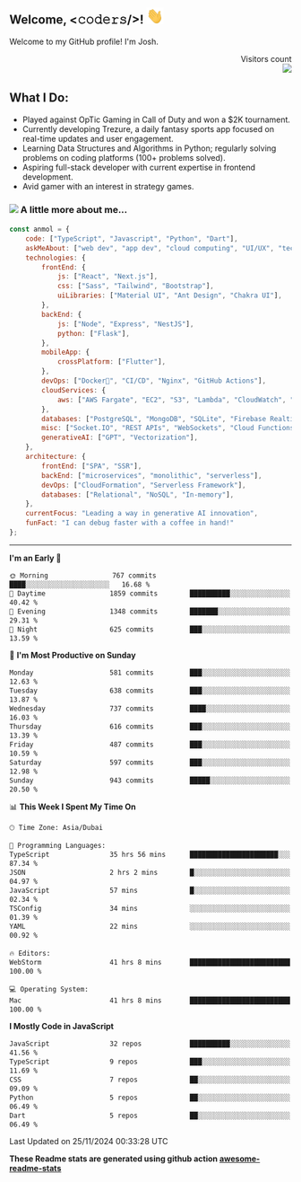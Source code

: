## Welcome, <𝚌𝚘𝚍𝚎𝚛𝚜/>! <img src="https://raw.githubusercontent.com/ABSphreak/ABSphreak/master/gifs/Hi.gif" width="30px"></h2>


Welcome to my GitHub profile! I'm Josh.



<p align="right"> 
  Visitors count<br>
  <img src="https://profile-counter.glitch.me/josh2c/count.svg" />
</p>

## What I Do:


- Played against OpTic Gaming in Call of Duty and won a $2K tournament.
- Currently developing Trezure, a daily fantasy sports app focused on real-time updates and user engagement.
- Learning Data Structures and Algorithms in Python; regularly solving problems on coding platforms (100+ problems solved).
- Aspiring full-stack developer with current expertise in frontend development.
- Avid gamer with an interest in strategy games.



</td><td valign="top" width="25%">
  



### <img src="https://media.giphy.com/media/VgCDAzcKvsR6OM0uWg/giphy.gif" width="50"> A little more about me...  

```javascript
const anmol = {
    code: ["TypeScript", "Javascript", "Python", "Dart"],
    askMeAbout: ["web dev", "app dev", "cloud computing", "UI/UX", "tech trends"],
    technologies: {
        frontEnd: {
            js: ["React", "Next.js"],
            css: ["Sass", "Tailwind", "Bootstrap"],
            uiLibraries: ["Material UI", "Ant Design", "Chakra UI"],
        },
        backEnd: {
            js: ["Node", "Express", "NestJS"],
            python: ["Flask"],
        },
        mobileApp: {
            crossPlatform: ["Flutter"],
        },
        devOps: ["Docker🐳", "CI/CD", "Nginx", "GitHub Actions"],
        cloudServices: {
            aws: ["AWS Fargate", "EC2", "S3", "Lambda", "CloudWatch", "RDS"],
        },
        databases: ["PostgreSQL", "MongoDB", "SQLite", "Firebase Realtime DB", "redis"],
        misc: ["Socket.IO", "REST APIs", "WebSockets", "Cloud Functions"],
        generativeAI: ["GPT", "Vectorization"],
    },
    architecture: {
        frontEnd: ["SPA", "SSR"],
        backEnd: ["microservices", "monolithic", "serverless"],
        devOps: ["CloudFormation", "Serverless Framework"],
        databases: ["Relational", "NoSQL", "In-memory"],
    },
    currentFocus: "Leading a way in generative AI innovation",
    funFact: "I can debug faster with a coffee in hand!"
};
```

---

**I'm an Early 🐤** 

```text
🌞 Morning                767 commits         ████░░░░░░░░░░░░░░░░░░░░░   16.68 % 
🌆 Daytime                1859 commits        ██████████░░░░░░░░░░░░░░░   40.42 % 
🌃 Evening                1348 commits        ███████░░░░░░░░░░░░░░░░░░   29.31 % 
🌙 Night                  625 commits         ███░░░░░░░░░░░░░░░░░░░░░░   13.59 % 
```
📅 **I'm Most Productive on Sunday** 

```text
Monday                   581 commits         ███░░░░░░░░░░░░░░░░░░░░░░   12.63 % 
Tuesday                  638 commits         ███░░░░░░░░░░░░░░░░░░░░░░   13.87 % 
Wednesday                737 commits         ████░░░░░░░░░░░░░░░░░░░░░   16.03 % 
Thursday                 616 commits         ███░░░░░░░░░░░░░░░░░░░░░░   13.39 % 
Friday                   487 commits         ███░░░░░░░░░░░░░░░░░░░░░░   10.59 % 
Saturday                 597 commits         ███░░░░░░░░░░░░░░░░░░░░░░   12.98 % 
Sunday                   943 commits         █████░░░░░░░░░░░░░░░░░░░░   20.50 % 
```


📊 **This Week I Spent My Time On** 

```text
🕑︎ Time Zone: Asia/Dubai

💬 Programming Languages: 
TypeScript               35 hrs 56 mins      ██████████████████████░░░   87.34 % 
JSON                     2 hrs 2 mins        █░░░░░░░░░░░░░░░░░░░░░░░░   04.97 % 
JavaScript               57 mins             █░░░░░░░░░░░░░░░░░░░░░░░░   02.34 % 
TSConfig                 34 mins             ░░░░░░░░░░░░░░░░░░░░░░░░░   01.39 % 
YAML                     22 mins             ░░░░░░░░░░░░░░░░░░░░░░░░░   00.92 % 

🔥 Editors: 
WebStorm                 41 hrs 8 mins       █████████████████████████   100.00 % 

💻 Operating System: 
Mac                      41 hrs 8 mins       █████████████████████████   100.00 % 
```

**I Mostly Code in JavaScript** 

```text
JavaScript               32 repos            ██████████░░░░░░░░░░░░░░░   41.56 % 
TypeScript               9 repos             ███░░░░░░░░░░░░░░░░░░░░░░   11.69 % 
CSS                      7 repos             ██░░░░░░░░░░░░░░░░░░░░░░░   09.09 % 
Python                   5 repos             ██░░░░░░░░░░░░░░░░░░░░░░░   06.49 % 
Dart                     5 repos             ██░░░░░░░░░░░░░░░░░░░░░░░   06.49 % 
```




 Last Updated on 25/11/2024 00:33:28 UTC
<!--END_SECTION:waka-->

**These Readme stats are generated using github action [awesome-readme-stats](https://github.com/anmol098/waka-readme-stats)**

